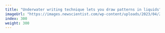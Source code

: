 ```yaml
---
title: "Underwater writing technique lets you draw patterns in liquids"
imageUrl: "https://images.newscientist.com/wp-content/uploads/2023/04/26114413/SEI_152682261.jpg?width=788"
index: 300
weight: 300
---
```

